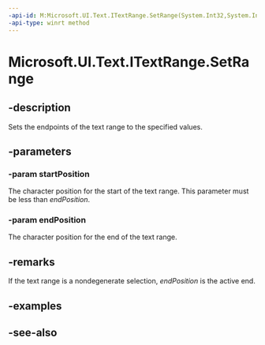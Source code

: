 ```yaml
---
-api-id: M:Microsoft.UI.Text.ITextRange.SetRange(System.Int32,System.Int32)
-api-type: winrt method
---
```


<!-- Method syntax
public void SetRange(System.Int32 startPosition, System.Int32 endPosition)
-->

# Microsoft.UI.Text.ITextRange.SetRange

## -description
Sets the endpoints of the text range to the specified values.

## -parameters
### -param startPosition
The character position for the start of the text range. This parameter must be less than *endPosition*.

### -param endPosition
The character position for the end of the text range.

## -remarks
If the text range is a nondegenerate selection, *endPosition* is the active end.

## -examples

## -see-also
